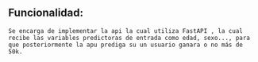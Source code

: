 ## Funcionalidad:
    Se encarga de implementar la api la cual utiliza FastAPI , la cual recibe las variables predictoras de entrada como edad, sexo..., para que posteriormente la apu prediga su un usuario ganara o no más de 50k.
    
